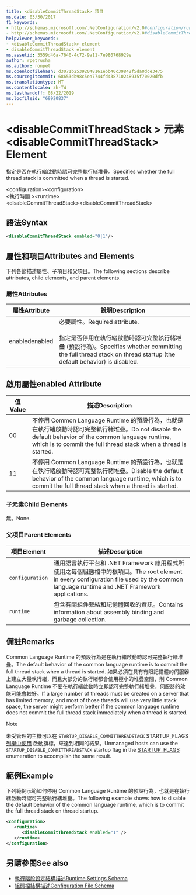 ```yaml
---
title: <disableCommitThreadStack> 項目
ms.date: 03/30/2017
f1_keywords:
- http://schemas.microsoft.com/.NetConfiguration/v2.0#configuration/runtime/disableCommitThreadStack
- http://schemas.microsoft.com/.NetConfiguration/v2.0#disableCommitThreadStack
helpviewer_keywords:
- <disableCommitThreadStack> element
- disableCommitThreadStack element
ms.assetid: 3559d46a-7640-4c72-9a11-7e980768929e
author: rpetrusha
ms.author: ronpet
ms.openlocfilehash: d3071b25392048161ebb40c39842f5da0dce3475
ms.sourcegitcommit: 68653db98c5ea7744fd438710248935f70020dfb
ms.translationtype: MT
ms.contentlocale: zh-TW
ms.lasthandoff: 08/22/2019
ms.locfileid: "69920837"
---
```

# <a name="disablecommitthreadstack-element"></a><span data-ttu-id="9ac69-102">\<disableCommitThreadStack > 元素</span><span class="sxs-lookup"><span data-stu-id="9ac69-102">\<disableCommitThreadStack> Element</span></span>
<span data-ttu-id="9ac69-103">指定是否在執行緒啟動時認可完整執行緒堆疊。</span><span class="sxs-lookup"><span data-stu-id="9ac69-103">Specifies whether the full thread stack is committed when a thread is started.</span></span>  
  
 <span data-ttu-id="9ac69-104">\<configuration></span><span class="sxs-lookup"><span data-stu-id="9ac69-104">\<configuration></span></span>  
<span data-ttu-id="9ac69-105">\<執行時間 ></span><span class="sxs-lookup"><span data-stu-id="9ac69-105">\<runtime></span></span>  
<span data-ttu-id="9ac69-106">\<disableCommitThreadStack></span><span class="sxs-lookup"><span data-stu-id="9ac69-106">\<disableCommitThreadStack></span></span>  
  
## <a name="syntax"></a><span data-ttu-id="9ac69-107">語法</span><span class="sxs-lookup"><span data-stu-id="9ac69-107">Syntax</span></span>  
  
```xml  
<disableCommitThreadStack enabled="0|1"/>  
```  
  
## <a name="attributes-and-elements"></a><span data-ttu-id="9ac69-108">屬性和項目</span><span class="sxs-lookup"><span data-stu-id="9ac69-108">Attributes and Elements</span></span>  
 <span data-ttu-id="9ac69-109">下列各節描述屬性、子項目和父項目。</span><span class="sxs-lookup"><span data-stu-id="9ac69-109">The following sections describe attributes, child elements, and parent elements.</span></span>  
  
### <a name="attributes"></a><span data-ttu-id="9ac69-110">屬性</span><span class="sxs-lookup"><span data-stu-id="9ac69-110">Attributes</span></span>  
  
|<span data-ttu-id="9ac69-111">屬性</span><span class="sxs-lookup"><span data-stu-id="9ac69-111">Attribute</span></span>|<span data-ttu-id="9ac69-112">說明</span><span class="sxs-lookup"><span data-stu-id="9ac69-112">Description</span></span>|  
|---------------|-----------------|  
|<span data-ttu-id="9ac69-113">enabled</span><span class="sxs-lookup"><span data-stu-id="9ac69-113">enabled</span></span>|<span data-ttu-id="9ac69-114">必要屬性。</span><span class="sxs-lookup"><span data-stu-id="9ac69-114">Required attribute.</span></span><br /><br /> <span data-ttu-id="9ac69-115">指定是否停用在執行緒啟動時認可完整執行緒堆疊 (預設行為)。</span><span class="sxs-lookup"><span data-stu-id="9ac69-115">Specifies whether committing the full thread stack on thread startup (the default behavior) is disabled.</span></span>|  
  
## <a name="enabled-attribute"></a><span data-ttu-id="9ac69-116">啟用屬性</span><span class="sxs-lookup"><span data-stu-id="9ac69-116">enabled Attribute</span></span>  
  
|<span data-ttu-id="9ac69-117">值</span><span class="sxs-lookup"><span data-stu-id="9ac69-117">Value</span></span>|<span data-ttu-id="9ac69-118">描述</span><span class="sxs-lookup"><span data-stu-id="9ac69-118">Description</span></span>|  
|-----------|-----------------|  
|<span data-ttu-id="9ac69-119">0</span><span class="sxs-lookup"><span data-stu-id="9ac69-119">0</span></span>|<span data-ttu-id="9ac69-120">不停用 Common Language Runtime 的預設行為，也就是在執行緒啟動時認可完整執行緒堆疊。</span><span class="sxs-lookup"><span data-stu-id="9ac69-120">Do not disable the default behavior of the common language runtime, which is to commit the full thread stack when a thread is started.</span></span>|  
|<span data-ttu-id="9ac69-121">1</span><span class="sxs-lookup"><span data-stu-id="9ac69-121">1</span></span>|<span data-ttu-id="9ac69-122">不停用 Common Language Runtime 的預設行為，也就是在執行緒啟動時認可完整執行緒堆疊。</span><span class="sxs-lookup"><span data-stu-id="9ac69-122">Disable the default behavior of the common language runtime, which is to commit the full thread stack when a thread is started.</span></span>|  
  
### <a name="child-elements"></a><span data-ttu-id="9ac69-123">子元素</span><span class="sxs-lookup"><span data-stu-id="9ac69-123">Child Elements</span></span>  
 <span data-ttu-id="9ac69-124">無。</span><span class="sxs-lookup"><span data-stu-id="9ac69-124">None.</span></span>  
  
### <a name="parent-elements"></a><span data-ttu-id="9ac69-125">父項目</span><span class="sxs-lookup"><span data-stu-id="9ac69-125">Parent Elements</span></span>  
  
|<span data-ttu-id="9ac69-126">項目</span><span class="sxs-lookup"><span data-stu-id="9ac69-126">Element</span></span>|<span data-ttu-id="9ac69-127">描述</span><span class="sxs-lookup"><span data-stu-id="9ac69-127">Description</span></span>|  
|-------------|-----------------|  
|`configuration`|<span data-ttu-id="9ac69-128">通用語言執行平台和 .NET Framework 應用程式所使用之每個組態檔中的根項目。</span><span class="sxs-lookup"><span data-stu-id="9ac69-128">The root element in every configuration file used by the common language runtime and .NET Framework applications.</span></span>|  
|`runtime`|<span data-ttu-id="9ac69-129">包含有關組件繫結和記憶體回收的資訊。</span><span class="sxs-lookup"><span data-stu-id="9ac69-129">Contains information about assembly binding and garbage collection.</span></span>|  
  
## <a name="remarks"></a><span data-ttu-id="9ac69-130">備註</span><span class="sxs-lookup"><span data-stu-id="9ac69-130">Remarks</span></span>  
 <span data-ttu-id="9ac69-131">Common Language Runtime 的預設行為是在執行緒啟動時認可完整執行緒堆疊。</span><span class="sxs-lookup"><span data-stu-id="9ac69-131">The default behavior of the common language runtime is to commit the full thread stack when a thread is started.</span></span> <span data-ttu-id="9ac69-132">如果必須在具有有限記憶體的伺服器上建立大量執行緒，而且大部分的執行緒都會使用極小的堆疊空間，則 Common Language Runtime 不要在執行緒啟動時立即認可完整執行緒堆疊，伺服器的效能可能會較好。</span><span class="sxs-lookup"><span data-stu-id="9ac69-132">If a large number of threads must be created on a server that has limited memory, and most of those threads will use very little stack space, the server might perform better if the common language runtime does not commit the full thread stack immediately when a thread is started.</span></span>  
  
> [!NOTE]
> <span data-ttu-id="9ac69-133">未受管理的主機可以在 `STARTUP_DISABLE_COMMITTHREADSTACK` STARTUP_FLAGS [列舉中使用](../../../unmanaged-api/hosting/startup-flags-enumeration.md) 啟動旗標，來達到相同的結果。</span><span class="sxs-lookup"><span data-stu-id="9ac69-133">Unmanaged hosts can use the `STARTUP_DISABLE_COMMITTHREADSTACK` startup flag in the [STARTUP_FLAGS](../../../unmanaged-api/hosting/startup-flags-enumeration.md) enumeration to accomplish the same result.</span></span>  
  
## <a name="example"></a><span data-ttu-id="9ac69-134">範例</span><span class="sxs-lookup"><span data-stu-id="9ac69-134">Example</span></span>  
 <span data-ttu-id="9ac69-135">下列範例示範如何停用 Common Language Runtime 的預設行為，也就是在執行緒啟動時認可完整執行緒堆疊。</span><span class="sxs-lookup"><span data-stu-id="9ac69-135">The following example shows how to disable the default behavior of the common language runtime, which is to commit the full thread stack on thread startup.</span></span>  
  
```xml  
<configuration>  
   <runtime>  
      <disableCommitThreadStack enabled="1" />  
   </runtime>  
</configuration>  
```  
  
## <a name="see-also"></a><span data-ttu-id="9ac69-136">另請參閱</span><span class="sxs-lookup"><span data-stu-id="9ac69-136">See also</span></span>

- [<span data-ttu-id="9ac69-137">執行階段設定結構描述</span><span class="sxs-lookup"><span data-stu-id="9ac69-137">Runtime Settings Schema</span></span>](index.md)
- [<span data-ttu-id="9ac69-138">組態檔結構描述</span><span class="sxs-lookup"><span data-stu-id="9ac69-138">Configuration File Schema</span></span>](../index.md)
